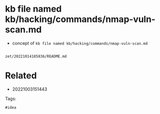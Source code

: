 # kb file named kb/hacking/commands/nmap-vuln-scan.md

- concept of `kb file named kb/hacking/commands/nmap-vuln-scan.md`

```
```

` zet/20221014185836/README.md `

# Related

- 20221003151443

Tags:

    #idea
